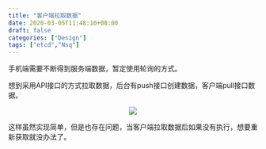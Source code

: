 ```yaml
---
title: "客户端拉取数据"
date: 2020-03-05T11:48:10+08:00
draft: false
categories: ["Design"]
tags: ["etcd","Nsq"]
---
```


手机端需要不断得到服务端数据，暂定使用轮询的方式。

想到采用API接口的方式拉取数据，后台有push接口创建数据，客户端pull接口数据。

<p align='center'>
    <img src='../../images/nsq1.jpg'>
</p>

这样虽然实现简单，但是也存在问题，当客户端拉取数据后如果没有执行，想要重新获取就没办法了。
